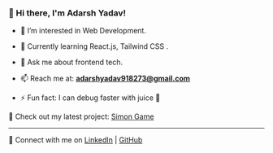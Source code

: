 ### 👋 Hi there, I'm Adarsh Yadav!

- 👀 I’m interested in Web Development.
- 🌱 Currently learning React.js, Tailwind CSS .

- 💬 Ask me about frontend tech.
- 📫 Reach me at: **adarshyadav918273@gmail.com**
- ⚡ Fun fact: I can debug faster with juice 🧃

🚀 Check out my latest project: [Simon Game](https://bit.ly/SimonGame)

---

🔗 Connect with me on [LinkedIn](https://www.linkedin.com/in/adarshyadav9/) | [GitHub](https://github.com/AdarshYadav9)
